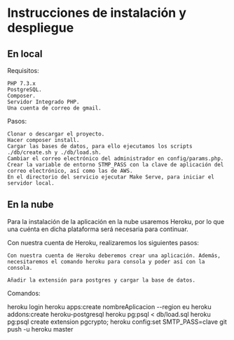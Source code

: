 # Instrucciones de instalación y despliegue

## En local

Requisitos:

    PHP 7.3.x
    PostgreSQL.
    Composer.
    Servidor Integrado PHP.
    Una cuenta de correo de gmail.

Pasos:

    Clonar o descargar el proyecto.
    Hacer composer install.
    Cargar las bases de datos, para ello ejecutamos los scripts ./db/create.sh y ./db/load.sh.
    Cambiar el correo electrónico del administrador en config/params.php.
    Crear la variable de entorno STMP_PASS con la clave de aplicación del correo electrónico, así como las de AWS.
    En el directorio del servicio ejecutar Make Serve, para iniciar el servidor local.

## En la nube

Para la instalación de la aplicación en la nube usaremos Heroku, por lo que una cuénta en dicha plataforma será necesaria para continuar.

Con nuestra cuenta de Heroku, realizaremos los siguientes pasos:

    Con nuestra cuenta de Heroku deberemos crear una aplicación. Además, necesitaremos el comando heroku para consola y poder así con la consola.

    Añadir la extensión para postgres y cargar la base de datos.

Comandos:

heroku login
heroku apps:create nombreAplicacion --region eu
heroku addons:create heroku-postgresql
heroku pg:psql < db/load.sql
heroku pg:psql
create extension pgcrypto;
heroku config:set SMTP_PASS=clave
git push -u heroku master


